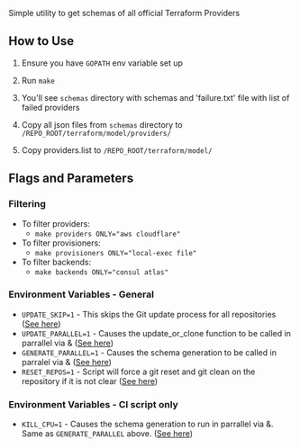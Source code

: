 Simple utility to get schemas of all official Terraform Providers

How to Use
-----

1. Ensure you have `GOPATH` env variable set up

2. Run `make`

3. You'll see `schemas` directory with schemas and 'failure.txt' file with list of failed providers

4. Copy all json files from `schemas` directory to `/REPO_ROOT/terraform/model/providers/`
5. Copy providers.list to `/REPO_ROOT/terraform/model/`


Flags and Parameters
---------
### Filtering
- To filter providers:
  - `make providers ONLY="aws cloudflare"`
- To filter provisioners:
  - `make provisioners ONLY="local-exec file"`
- To filter backends:
  - `make backends ONLY="consul atlas"`

### Environment Variables - General
- `UPDATE_SKIP=1` - This skips the Git update process for all repositories ([See here](https://github.com/cageyv/terraform-metadata/blob/master/schemas-extractor/common.sh#L45))
- `UPDATE_PARALLEL=1` - Causes the update_or_clone function to be called in parrallel via & ([See here](https://github.com/cageyv/terraform-metadata/blob/master/schemas-extractor/common.sh#L70-L76))
- `GENERATE_PARALLEL=1` - Causes the schema generation to be called in parralel via & ([See here](https://github.com/cageyv/terraform-metadata/blob/master/schemas-extractor/build-providers.sh#L157-L163))
- `RESET_REPOS=1` - Script will force a git reset and git clean on the repository if it is not clear ([See here](https://github.com/cageyv/terraform-metadata/blob/master/schemas-extractor/build-providers.sh#L52-L60))

### Environment Variables - CI script only
- `KILL_CPU=1` - Causes the schema generation to run in parrallel via &. Same as `GENERATE_PARALLEL` above. ([See here](https://github.com/cageyv/terraform-metadata/blob/master/schemas-extractor/build-ci.sh#L145-L151))
